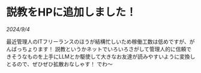 # 説教をHPに追加しました！

*2024/9/4*

最近管理人のITフリーランスのほうが結構忙しいため稼働工数は低めですが、がんばっちょります！
説教というかネットでいろいろさがして管理人的に信頼できそうなものを上手にLLMとか駆使して大きなお友達が読みやすいように変換しとるので、ぜひぜひ拡散おなしゃす！
でわ〜

